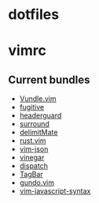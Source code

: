 dotfiles
=====

vimrc
=====
Current bundles
---------------

* [Vundle.vim](https://github.com/gmarik/Vundle.vim)
* [fugitive](https://github.com/tpope/vim-fugitive)
* [headerguard](https://github.com/drmikehenry/vim-headerguard)
* [surround](https://github.com/tpope/vim-surround)
* [delimitMate](https://github.com/Raimondi/delimitMate)
* [rust.vim](https://github.com/rust-lang/rust.vim)
* [vim-json](https://github.com/elzr/vim-json)
* [vinegar](https://github.com/tpope/vim-vinegar)
* [dispatch](https://github.com/tpope/vim-dispatch)
* [TagBar](https://github.com/majutsushi/tagbar)
* [gundo.vim](https://github.com/sjl/gundo.vim)
* [vim-javascript-syntax](https://github.com/jelera/vim-javascript-syntax)
